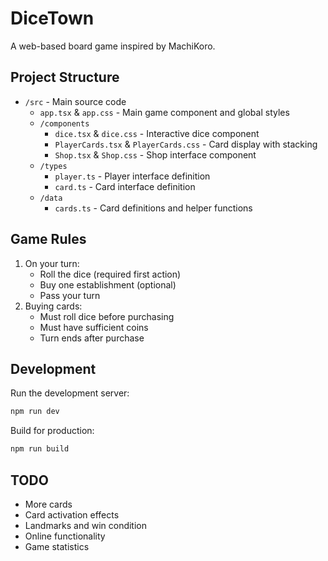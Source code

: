 # DiceTown

A web-based board game inspired by MachiKoro.

## Project Structure

- `/src` - Main source code
  - `app.tsx` & `app.css` - Main game component and global styles
  - `/components`
    - `dice.tsx` & `dice.css` - Interactive dice component
    - `PlayerCards.tsx` & `PlayerCards.css` - Card display with stacking
    - `Shop.tsx` & `Shop.css` - Shop interface component
  - `/types`
    - `player.ts` - Player interface definition
    - `card.ts` - Card interface definition
  - `/data`
    - `cards.ts` - Card definitions and helper functions

## Game Rules

1. On your turn:
   - Roll the dice (required first action)
   - Buy one establishment (optional)
   - Pass your turn
2. Buying cards:
   - Must roll dice before purchasing
   - Must have sufficient coins
   - Turn ends after purchase

## Development

Run the development server:
```bash
npm run dev
```

Build for production:
```bash
npm run build
```

## TODO

- More cards
- Card activation effects
- Landmarks and win condition
- Online functionality
- Game statistics 
